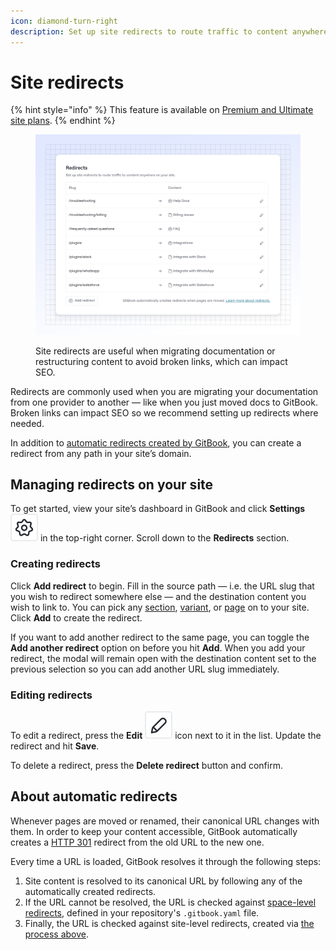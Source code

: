 ```yaml
---
icon: diamond-turn-right
description: Set up site redirects to route traffic to content anywhere on your site.
---
```


# Site redirects

{% hint style="info" %}
This feature is available on [Premium and Ultimate site plans](https://www.gitbook.com/pricing).
{% endhint %}

<figure><img src="../.gitbook/assets/10_01_25_redirects.svg" alt=""><figcaption><p>Site redirects are useful when migrating documentation or restructuring content to avoid broken links, which can impact SEO.</p></figcaption></figure>

Redirects are commonly used when you are migrating your documentation from one provider to another — like when you just moved docs to GitBook. Broken links can impact SEO so we recommend setting up redirects where needed.

In addition to [automatic redirects created by GitBook](site-redirects.md#about-automatic-redirects), you can create a redirect from any path in your site’s domain.

## Managing redirects on your site

To get started, view your site’s dashboard in GitBook and click **Settings** <picture><source srcset="../.gitbook/assets/settings_icon_dark.svg" media="(prefers-color-scheme: dark)"><img src="../.gitbook/assets/settings_icon_light (1).svg" alt=""></picture> in the top-right corner. Scroll down to the **Redirects** section.

### Creating redirects

Click **Add redirect** to begin. Fill in the source path — i.e. the URL slug that you wish to redirect somewhere else — and the destination content you wish to link to. You can pick any [section](site-structure/site-sections.md), [variant](site-structure/variants.md), or [page](../creating-content/content-structure/page.md) on to your site. Click **Add** to create the redirect.&#x20;

If you want to add another redirect to the same page, you can toggle the **Add another redirect** option on before you hit **Add**. When you add your redirect, the modal will remain open with the destination content set to the previous selection so you can add another URL slug immediately.

### Editing redirects

To edit a redirect, press the **Edit** <picture><source srcset="../.gitbook/assets/edit_icon_dark.svg" media="(prefers-color-scheme: dark)"><img src="../.gitbook/assets/edit_icon_light (1).svg" alt=""></picture> icon next to it in the list. Update the redirect and hit **Save**.

To delete a redirect, press the **Delete redirect** button and confirm.

## About automatic redirects

Whenever pages are moved or renamed, their canonical URL changes with them. In order to keep your content accessible, GitBook automatically creates a [HTTP 301](https://developer.mozilla.org/en-US/docs/Web/HTTP/Status/301) redirect from the old URL to the new one.&#x20;

Every time a URL is loaded, GitBook resolves it through the following steps:

1. Site content is resolved to its canonical URL by following any of the automatically created redirects.
2. If the URL cannot be resolved, the URL is checked against [space-level redirects](../getting-started/git-sync/content-configuration.md#redirects), defined in your repository's `.gitbook.yaml` file.
3. Finally, the URL is checked against site-level redirects, created via [the process above](site-redirects.md#creating-redirects).
